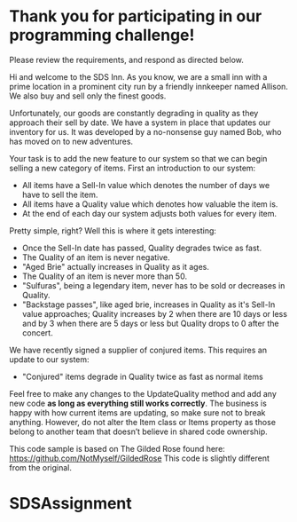 # Thank you for participating in our programming challenge!

Please review the requirements, and respond as directed below.

Hi and welcome to the SDS Inn. As you know, we are a small inn with a prime location in a prominent city run by a friendly innkeeper named Allison. We also buy and sell only the finest goods.

Unfortunately, our goods are constantly degrading in quality as they approach their sell by date. We have a system in place that updates our inventory for us. It was developed by a no-nonsense guy named Bob, who has moved on to new adventures.

Your task is to add the new feature to our system so that we can begin selling a new category of items.
First an introduction to our system:
- All items have a Sell-In value which denotes the number of days we have to sell the item.
- All items have a Quality value which denotes how valuable the item is.
- At the end of each day our system adjusts both values for every item.

Pretty simple, right? Well this is where it gets interesting:
- Once the Sell-In date has passed, Quality degrades twice as fast.
- The Quality of an item is never negative.
- "Aged Brie" actually increases in Quality as it ages.
- The Quality of an item is never more than 50.
- "Sulfuras", being a legendary item, never has to be sold or decreases in Quality.
- "Backstage passes", like aged brie, increases in Quality as it's Sell-In value approaches; Quality increases by 2 when there are 10 days or less and by 3 when there are 5 days or less but Quality drops to 0 after the concert.

We have recently signed a supplier of conjured items. This requires an update to our system:
- "Conjured" items degrade in Quality twice as fast as normal items

Feel free to make any changes to the UpdateQuality method and add any new code **as long as everything still works correctly**.  The business is happy with how current items are updating, so make sure not to break anything. However, do not alter the Item class or Items property as those belong to another team that doesn’t believe in shared code ownership.

This code sample is based on The Gilded Rose found here:
https://github.com/NotMyself/GildedRose
This code is slightly different from the original.
# SDSAssignment
